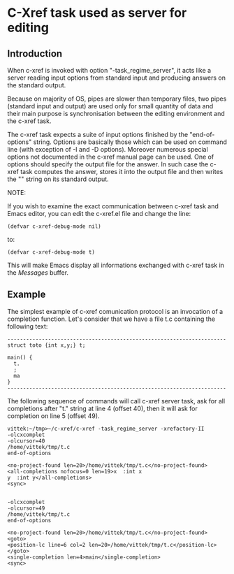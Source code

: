 # C-Xref task used as server for editing

## Introduction

When c-xref is invoked with option "-task\_regime\_server", it acts like a server reading input options from standard input and producing answers on the standard output.

Because on majority of OS, pipes are slower than temporary files, two pipes (standard input and output) are used only for small quantity of data and their main purpose is synchronisation between the editing environment and the c-xref task.

The c-xref task expects a suite of input options finished by the "end-of-options" string.
Options are basically those which can be used on command line (with exception of -I and -D options).
Moreover numerous special options not documented in the c-xref manual page can be used.
One of options should specify the output file for the answer.
In such case the c-xref task computes the answer, stores it into the output file and then writes the "<sync>" string on its standard output.

NOTE:

If you wish to examine the exact communication between c-xref task and Emacs editor, you can edit the c-xref.el file and change the line:

    (defvar c-xref-debug-mode nil)

to:

    (defvar c-xref-debug-mode t)

This will make Emacs display all informations exchanged with c-xref task in the *Messages* buffer.



## Example

The simplest example of c-xref comunication protocol is an invocation of a completion function.
Let's consider that we have a file t.c containing the following text:

```
----------------------------------------------------------------------
struct toto {int x,y;} t;

main() {
  t.
  ;
  ma
}
----------------------------------------------------------------------
```

The following sequence of commands will call c-xref server task, ask for
all completions after "t." string at line 4 (offset 40), then it will
ask for completion on line 5 (offset 49).

```
vittek:~/tmp>~/c-xref/c-xref -task_regime_server -xrefactory-II
-olcxcomplet
-olcursor=40
/home/vittek/tmp/t.c
end-of-options

<no-project-found len=20>/home/vittek/tmp/t.c</no-project-found>
<all-completions nofocus=0 len=19>x  :int x
y  :int y</all-completions>
<sync>


-olcxcomplet
-olcursor=49
/home/vittek/tmp/t.c
end-of-options

<no-project-found len=20>/home/vittek/tmp/t.c</no-project-found>
<goto>
<position-lc line=6 col=2 len=20>/home/vittek/tmp/t.c</position-lc>
</goto>
<single-completion len=4>main</single-completion>
<sync>
```
